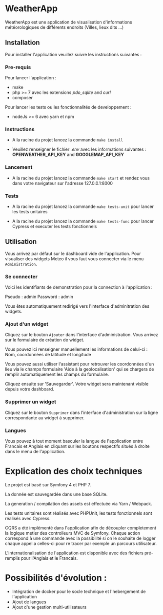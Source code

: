 # WeatherApp

WeatherApp est une application de visualisation d'informations météorologiques de différents endroits (Villes, lieux dits ...)

## Installation

Pour installer l'application veuillez suivre les instructions suivantes : 

### Pre-requis

Pour lancer l'application : 

- make
- php >= 7 avec les extensions _pdo_sqlite_ and _curl_
- composer

Pour lancer les tests ou les fonctionnalités de developpement : 

- nodeJs >= 6  avec yarn et npm

### Instructions

- A la racine du projet lancez la commande `make install`
   
- Veuillez renseigner le fichier _.env_ avec les informations suivantes : 
**OPENWEATHER_API_KEY** and **GOOGLEMAP_API_KEY**

### Lancement

- A la racine du projet lancez la commande `make start` et rendez vous dans votre navigateur sur l'adresse 
127.0.0.1:8000
   
### Tests

- A la racine du projet lancez la commande `make tests-unit` pour lancer les tests unitaires

- A la racine du projet lancez la commande `make tests-func` pour lancer Cypress et executer les tests fonctionnels

## Utilisation

Vous arrivez par défaut sur le dashboard vide de l'application. Pour visualiser des widgets Meteo il vous faut vous 
connecter via le menu `Administration`.

### Se connecter

Voici les identifiants de demonstration pour la connection à l'application :

Pseudo : admin
Password : admin

Vous êtes automatiquement redirigé vers l'interface d'adminitration des widgets.

### Ajout d'un widget 

Cliquez sur le bouton `Ajouter` dans l'interface d'administration.
Vous arrivez sur le formulaire de création de widget. 

Vous pouvez ici renseigner manuellement les informations de 
celui-ci : Nom, coordonnées de latitude et longitude

Vous pouvez aussi utiliser l'assistant pour retrouver les coordonnées d'un lieu via le champs formulaire 'Aide à la geolocalisation'
qui se chargera de remplir automatiquement les champs du formulaire.

Cliquez ensuite sur 'Sauvegarder'. Votre widget sera maintenant visible depuis votre dashboard.

### Supprimer un widget

Cliquez sur le bouton `Supprimer` dans l'interface d'administration sur la ligne correspondante au widget à supprimer.

### Langues

Vous pouvez à tout moment basculer la langue de l'application entre Francais et Anglais en cliquant sur les boutons
respectifs situés à droite dans le menu de l'application.


# Explication des choix techniques

Le projet est basé sur Symfony 4 et PHP 7. 

La donnée est sauvegardée dans une base SQLite.

La generation / compilation des assets est effectuée via Yarn / Webpack.

Les tests unitaires sont réalisés avec PHPUnit, les tests fonctionnels sont réalisés avec Cypress.

CQRS a été implémenté dans l'application afin de découpler completement la logique metier des controlleurs MVC de Symfony.
Chaque action correspond à une commande avec la possibilité si on le souhaite de logger chaque appel a celles-ci pour 
re tracer par exemple un parcours utilisateur.

L'internationalisation de l'application est disponible avec des fichiers pré-remplis pour l'Anglais et le Francais.

# Possibilités d'évolution : 

- Intégration de docker pour le socle technique et l'hebergement de l'application
- Ajout de langues
- Ajout d'une gestion multi-utilisateurs
